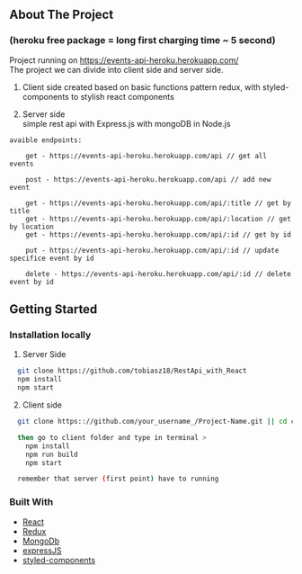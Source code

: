 <!-- ABOUT THE PROJECT -->
## About The Project
### (heroku free package = long first charging time ~ 5 second)
  Project running on https://events-api-heroku.herokuapp.com/  
  The project we can divide into client side and server side.
  
  1. Client side
    created based on basic functions pattern redux, 
    with styled-components to stylish react components 

  2. Server side   
    simple rest api with Express.js with mongoDB in Node.js

    avaible endpoints:
      
        get - https://events-api-heroku.herokuapp.com/api // get all events

        post - https://events-api-heroku.herokuapp.com/api // add new event 
        
        get - https://events-api-heroku.herokuapp.com/api/:title // get by title
        get - https://events-api-heroku.herokuapp.com/api/:location // get by location
        get - https://events-api-heroku.herokuapp.com/api/:id // get by id

        put - https://events-api-heroku.herokuapp.com/api/:id // update specifice event by id

        delete - https://events-api-heroku.herokuapp.com/api/:id // delete event by id
     

<!-- GETTING STARTED -->
## Getting Started

### Installation locally

1. Server Side
  ```sh
    git clone https://github.com/tobiasz18/RestApi_with_React
    npm install 
    npm start
  ```

2. Client side
```sh
  git clone https:://github.com/your_username_/Project-Name.git || cd client

  then go to client folder and type in terminal >
    npm install 
    npm run build
    npm start

  remember that server (first point) have to running   

```

### Built With

* [React](https://reactjs.org/)
* [Redux](https://redux.js.org/)
* [MongoDb](https://www.mongodb.com/)
* [expressJS](https://expressjs.com/)
* [styled-components](https://www.styled-components.com/)




















